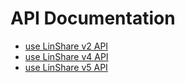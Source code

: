 # API Documentation 
* [use LinShare v2 API](user-v2-api.md) 
* [use LinShare v4 API](user-v4-api.md) 
* [use LinShare v5 API](user-v5-api.md)
